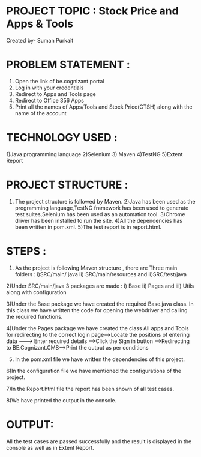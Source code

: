 # PROJECT TOPIC : Stock Price and Apps & Tools 
Created by- Suman Purkait

# PROBLEM STATEMENT :
1) Open the link of be.cognizant portal
2) Log in with your credentials
3) Redirect to Apps and Tools page
4) Redirect to Office 356 Apps
5) Print all the names of Apps/Tools and Stock Price(CTSH) along with the name of the account

# TECHNOLOGY USED :
1)Java programming language
2)Selenium
3) Maven
4)TestNG
5)Extent Report

# PROJECT STRUCTURE :
1) The project structure is followed by Maven.
2)Java has been used as the programming language,TestNG framework has been used to generate test suites,Selenium has been used as an automation tool.
3)Chrome driver has been installed to run the site.
4)All the dependencies has been written in pom.xml.
5)The test report is in report.html.

# STEPS :

1) As the project is following Maven structure , there are Three main folders :
                    i)SRC/main/ java ii) SRC/main/resources and ii)SRC/test/java

2)Under SRC/main/java 3 packages are made : i) Base ii) Pages and iii) Utils along with configuration

3)Under the Base package we have created the required Base.java class. In this class we have written the code for opening the webdriver and calling the required functions.

4)Under the Pages package we have created the class All apps and Tools for redirecting to the correct login page-->Locate the positions of entering data ---> Enter required details -->Click the Sign in button -->Redirecting to BE.Cognizant.CMS-->Print the output as per conditions


5) In the pom.xml file we have written the dependencies of this project.

6)In the configuration file we have mentioned the configurations of the project.

7)In the Report.html file the report has been shown of all test cases.

8)We have printed the output in the console.

# OUTPUT:
All the test cases are passed successfully and the result is displayed in the console as well as in Extent Report.
